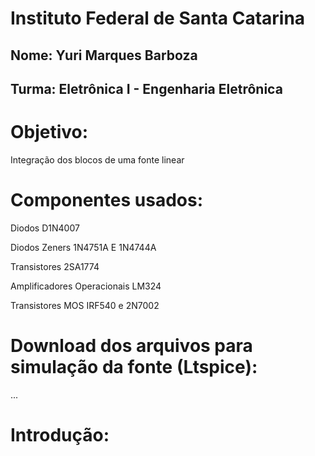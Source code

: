 # Instituto Federal de Santa Catarina
## Nome: Yuri Marques Barboza
## Turma: Eletrônica I - Engenharia Eletrônica

# Objetivo:

Integração dos blocos de uma fonte linear

# Componentes usados:

Diodos D1N4007

Diodos Zeners 1N4751A E 1N4744A

Transistores 2SA1774

Amplificadores Operacionais LM324

Transistores MOS IRF540 e 2N7002

# Download dos arquivos para simulação da fonte (Ltspice):

...

# Introdução:

